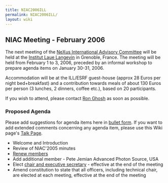 ```yaml
---
title: NIAC2006ILL
permalink: NIAC2006ILL/
layout: wiki
---
```


NIAC Meeting - February 2006
----------------------------

The next meeting of the [ NeXus International Advisory
Committee](NIAC "wikilink") will be held at the [Institut Laue
Langevin](http://www.ill.fr) in Grenoble, France. The meeting will be
held from February 1 to 3, 2006, preceded by an informal workshop to
prepare agenda items on January 30-31, 2006.

Accommodation will be at the ILL/ESRF guest-house (approx 28 Euros per
night bed+breakfast) and a contribution towards meals of about 130 Euros
per person (3 lunches, 2 dinners, coffee etc.), based on 20
participants.

If you wish to attend, please contact [Ron Ghosh](mailto:ghosh@ill.fr)
as soon as possible.

### Proposed Agenda

Please add suggestions for agenda items here in [ bullet
form](Help:Editing#Lists "wikilink"). If you want to add extended
comments concerning any agenda item, please use this Wiki page's [ Talk
Page](Talk:NIAC_Meetings "wikilink").

-   Welcome and Introduction
-   Review of NIAC'2005 minutes
-   [Renew members](Membership_Dates "wikilink")
-   Add additional member - Pete Jemian Advanced Photon Source, USA
-   Elect [chair and executive
    secretary](Nominees_for_officers "wikilink") - effective at the end
    of the meeting
-   Amend constitution to state that all officers, including technical
    chair, are elected at each meeting, effective at the end of the
    meeting

